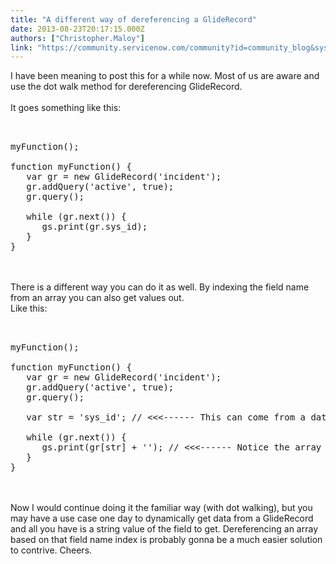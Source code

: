 ```yaml
---
title: "A different way of dereferencing a GlideRecord"
date: 2013-08-23T20:17:15.000Z
authors: ["Christopher.Maloy"]
link: "https://community.servicenow.com/community?id=community_blog&sys_id=596eeeaddbd0dbc01dcaf3231f961908"
---
```

<p>I have been meaning to post this for a while now. Most of us are aware and use the dot walk method for dereferencing GlideRecord. <br /><br />It goes something like this:<br /><pre __default_attr="plain" __jive_macro_name="code" class="jive_text_macro jive_macro_code"><br /><br />myFunction();<br /><br />function myFunction() {<br />   var gr = new GlideRecord('incident');<br />   gr.addQuery('active', true);<br />   gr.query();<br /><br />   while (gr.next()) {<br />      gs.print(gr.sys_id);<br />   }<br />}<br /></pre><br /><br />There is a different way you can do it as well. By indexing the field name from an array you can also get values out.<br />Like this:<br /><pre __default_attr="plain" __jive_macro_name="code" class="jive_text_macro jive_macro_code"><br /><br />myFunction();<br /><br />function myFunction() {<br />   var gr = new GlideRecord('incident');<br />   gr.addQuery('active', true);<br />   gr.query();<br /><br />   var str = 'sys_id'; // &lt;&lt;&lt;------ This can come from a database query<br /><br />   while (gr.next()) {<br />      gs.print(gr[str] + ''); // &lt;&lt;&lt;------ Notice the array index<br />   }<br />}<br /></pre><br /><br />Now I would continue doing it the familiar way (with dot walking), but you may have a use case one day to dynamically get data from a GlideRecord and all you have is a string value of the field to get. Dereferencing an array based on that field name index is probably gonna be a much easier solution to contrive. Cheers.</p>